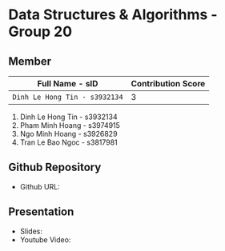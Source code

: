 # Data Structures & Algorithms - Group 20
## Member
| Full Name - sID | Contribution Score |
| --- | --- |
| `Dinh Le Hong Tin - s3932134` | 3 |
1. Dinh Le Hong Tin - s3932134
2. Pham Minh Hoang - s3974915
3. Ngo Minh Hoang - s3926829
4. Tran Le Bao Ngoc - s3817981
## Github Repository
- Github URL: 
## Presentation
- Slides: 
- Youtube Video: 
